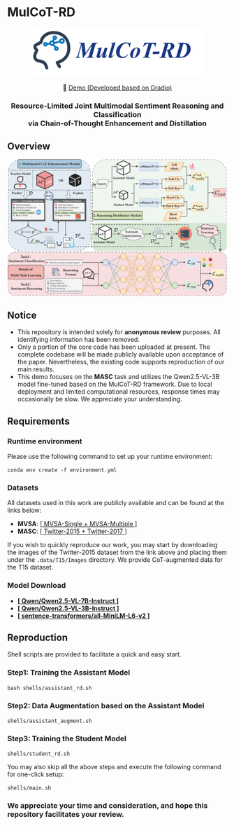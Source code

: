 # MulCoT-RD

<p align="center">
    <img src="./assets/logo.png" width="400"/>
<p>

<p align="center">
        🤗 <a href="https://827b13c2eb46f5f921.gradio.live">Demo (Developed based on Gradio)</a>
</p>

<h3 align="center">
  Resource-Limited Joint Multimodal Sentiment Reasoning and Classification <br/>
  via Chain-of-Thought Enhancement and Distillation
</h3>

## Overview
![overview](./assets/framework.png)

## Notice
- This repository is intended solely for **anonymous review** purposes. All identifying information has been removed.
- Only a portion of the core code has been uploaded at present. The complete codebase will be made publicly available upon acceptance of the paper. Nevertheless, the existing code supports reproduction of our main results.
- This demo focuses on the **MASC** task and utilizes the Qwen2.5-VL-3B model fine-tuned based on the MulCoT-RD framework. Due to local deployment and limited computational resources, response times may occasionally be slow. We appreciate your understanding.

## Requirements
### Runtime environment
Please use the following command to set up your runtime environment:
```
conda env create -f environment.yml
```

### Datasets
All datasets used in this work are publicly available and can be found at the links below:
- **MVSA**:  [[ MVSA-Single + MVSA-Multiple ]](https://mcrlab.net/research/mvsa-sentiment-analysis-on-multi-view-social-data/)
- **MASC**:  [[ Twitter-2015 + Twitter-2017 ]](https://github.com/jefferyYu/TomBERT)

If you wish to quickly reproduce our work, you may start by downloading the images of the Twitter-2015 dataset from the link above and placing them under the `.data/T15/Images` directory. We provide CoT-augmented data for the T15 dataset.

### Model Download
- **[[ Qwen/Qwen2.5-VL-7B-Instruct ]](https://huggingface.co/Qwen/Qwen2.5-VL-7B-Instruct)**
- **[[ Qwen/Qwen2.5-VL-3B-Instruct ]](https://huggingface.co/Qwen/Qwen2.5-VL-3B-Instruct)**
- **[[ sentence-transformers/all-MiniLM-L6-v2 ]](https://huggingface.co/sentence-transformers/all-MiniLM-L6-v2)**

## Reproduction
Shell scripts are provided to facilitate a quick and easy start.

### Step1: Training the Assistant Model
```
bash shells/assistant_rd.sh
```

### Step2: Data Augmentation based on the Assistant Model
```
shells/assistant_augment.sh
```

### Step3: Training the Student Model
```
shells/student_rd.sh
```

You may also skip all the above steps and execute the following command for one-click setup:
```
shells/main.sh
```

### We appreciate your time and consideration, and hope this repository facilitates your review.
